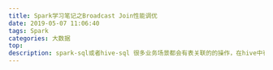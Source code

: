 ```yaml
---
title: Spark学习笔记之Broadcast Join性能调优
date: 2019-05-07 11:06:40
tags: Spark
categories: 大数据
top:
description: spark-sql或者hive-sql 很多业务场景都会有表关联的的操作，在hive中有map side join优化，对应的在spark-sql中也有map side join。spark中如果在参与join的表中存在小表，可以采用cache broadcast的方式进行优化，避免数据的shuffle，从而一定程度上可以避免数据倾斜，增加spark作业的执行速度。本文主要阐述怎么使用spark sql的map side join进行优化，及使用过程需要注意的内容，同时mark自己研究spark的过程。 
---
```

